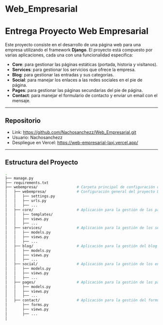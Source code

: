 # Web_Empresarial

# **Entrega Proyecto Web Empresarial**

Este proyecto consiste en el desarrollo de una página web para una empresa utilizando el framework **Django**. El proyecto está compuesto por varias aplicaciones, cada una con una funcionalidad específica:

- **Core**: para gestionar las páginas estáticas (portada, historia y visítanos).
- **Services**: para gestionar los servicios que ofrece la empresa.
- **Blog**: para gestionar las entradas y sus categorías.
- **Social**: para manejar los enlaces a las redes sociales en el pie de página.
- **Pages**: para gestionar las páginas secundarias del pie de página.
- **Contact**: para manejar el formulario de contacto y enviar un email con el mensaje.

---

## **Repositorio**

- Link: https://github.com/Nachosanchezz/Web_Empresarial.git
- Usuario: Nachosanchezz
- Despliegue en Vercel: https://web-empresarial-laxj.vercel.app/
---

## **Estructura del Proyecto**

```bash
.
├── manage.py
├── requirements.txt
├── webempresa/                  # Carpeta principal de configuración del proyecto.
│   ├── webempresa/              # Configuración general del proyecto Django.
│   │   ├── settings.py
│   │   ├── urls.py
│   │   ├── ...
│   ├── core/                    # Aplicación para la gestión de las páginas estáticas.
│   │   ├── templates/
│   │   ├── views.py
│   │   ├── ...
│   ├── services/                # Aplicación para la gestión de los servicios ofrecidos.
│   │   ├── models.py
│   │   ├── views.py
│   │   ├── ...
│   ├── blog/                    # Aplicación para la gestión del blog y sus categorías.
│   │   ├── models.py
│   │   ├── views.py
│   │   ├── ...
│   ├── social/                  # Aplicación para la gestión de los enlaces a redes sociales.
│   │   ├── models.py
│   │   ├── views.py
│   │   ├── ...
│   ├── pages/                   # Aplicación para la gestión de las páginas secundarias.
│   │   ├── models.py
│   │   ├── views.py
│   │   ├── ...
│   ├── contact/                 # Aplicación para la gestión del formulario de contacto.
│       ├── forms.py
│       ├── views.py
│       ├── ...
│


